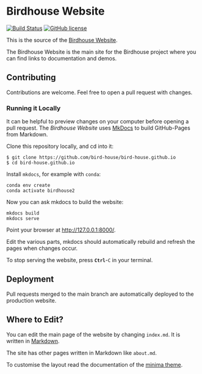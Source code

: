 # Birdhouse Website

[![Build Status](https://travis-ci.org/bird-house/bird-house.github.io.svg?branch=master)](https://travis-ci.org/bird-house/bird-house.github.io)
[![GitHub license](https://img.shields.io/github/license/bird-house/bird-house.github.io.svg)](https://github.com/bird-house/bird-house.github.io/blob/master/LICENSE)

This is the source of the [Birdhouse Website](https://bird-house.github.io/).

The Birdhouse Website is the main site for the Birdhouse project
where you can find links to documentation and demos.

## Contributing

Contributions are welcome. Feel free to open a pull request with changes.

### Running it Locally

It can be helpful to preview changes on your computer before opening a pull request. The *Birdhouse Website* uses [MkDocs](https://www.mkdocs.org/) to build GitHub-Pages from Markdown.

Clone this repository locally, and cd into it:

```console
$ git clone https://github.com/bird-house/bird-house.github.io
$ cd bird-house.github.io
```


Install `mkdocs`, for example with `conda`:

```console
conda env create
conda activate birdhouse2
```

Now you can ask mkdocs to build the website:

```
mkdocs build
mkdocs serve
```

Point your browser at http://127.0.0.1:8000/.

Edit the various parts, mkdocs should automatically rebuild and
refresh the pages when changes occur.

To stop serving the website, press **`Ctrl`**-`C` in your terminal.

## Deployment

Pull requests merged to the main branch are automatically deployed to the production website.

## Where to Edit?

You can edit the main page of the website by changing `index.md`.
It is written in [Markdown](https://guides.github.com/features/mastering-markdown/).

The site has other pages written in Markdown like `about.md`.

To customise the layout read the documentation of the [minima theme](https://github.com/jekyll/minima).

